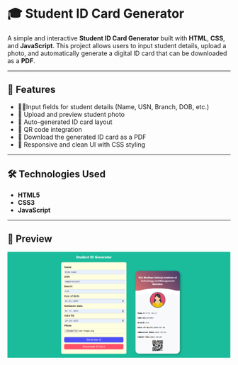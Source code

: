 # 🎓 Student ID Card Generator

A simple and interactive **Student ID Card Generator** built with **HTML**, **CSS**, and **JavaScript**. This project allows users to input student details, upload a photo, and automatically generate a digital ID card that can be downloaded as a **PDF**.

---

## 🚀 Features

- 🧍‍♀️Input fields for student details (Name, USN, Branch, DOB, etc.)  
- 📸 Upload and preview student photo  
- 🪪 Auto-generated ID card layout  
- 🔲 QR code integration
- 💾 Download the generated ID card as a PDF
- 🎨 Responsive and clean UI with CSS styling  

---

## 🛠️ Technologies Used

- **HTML5**  
- **CSS3**  
- **JavaScript**

---
  
## 📸 Preview
![output Image](https://github.com/Krithikulal13/Student-ID-Card-Generator/blob/main/Output%20Image%20.png)
